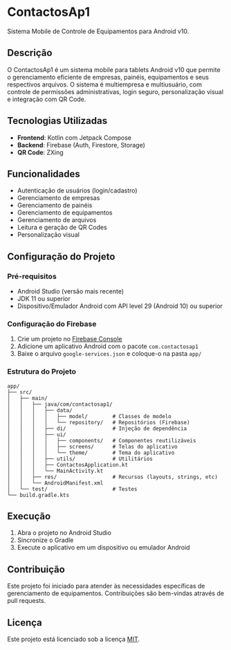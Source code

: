 # ContactosAp1

Sistema Mobile de Controle de Equipamentos para Android v10.

## Descrição

O ContactosAp1 é um sistema mobile para tablets Android v10 que permite o gerenciamento eficiente de empresas, painéis, equipamentos e seus respectivos arquivos. O sistema é multiempresa e multiusuário, com controle de permissões administrativas, login seguro, personalização visual e integração com QR Code.

## Tecnologias Utilizadas

- **Frontend**: Kotlin com Jetpack Compose
- **Backend**: Firebase (Auth, Firestore, Storage)
- **QR Code**: ZXing

## Funcionalidades

- Autenticação de usuários (login/cadastro)
- Gerenciamento de empresas
- Gerenciamento de painéis
- Gerenciamento de equipamentos
- Gerenciamento de arquivos
- Leitura e geração de QR Codes
- Personalização visual

## Configuração do Projeto

### Pré-requisitos

- Android Studio (versão mais recente)
- JDK 11 ou superior
- Dispositivo/Emulador Android com API level 29 (Android 10) ou superior

### Configuração do Firebase

1. Crie um projeto no [Firebase Console](https://console.firebase.google.com/)
2. Adicione um aplicativo Android com o pacote `com.contactosap1`
3. Baixe o arquivo `google-services.json` e coloque-o na pasta `app/`

### Estrutura do Projeto

```
app/
├── src/
│   ├── main/
│   │   ├── java/com/contactosap1/
│   │   │   ├── data/
│   │   │   │   ├── model/        # Classes de modelo
│   │   │   │   └── repository/   # Repositórios (Firebase)
│   │   │   ├── di/               # Injeção de dependência
│   │   │   ├── ui/
│   │   │   │   ├── components/   # Componentes reutilizáveis
│   │   │   │   ├── screens/      # Telas do aplicativo
│   │   │   │   └── theme/        # Tema do aplicativo
│   │   │   ├── utils/            # Utilitários
│   │   │   ├── ContactosApplication.kt
│   │   │   └── MainActivity.kt
│   │   ├── res/                  # Recursos (layouts, strings, etc)
│   │   └── AndroidManifest.xml
│   └── test/                     # Testes
└── build.gradle.kts
```

## Execução

1. Abra o projeto no Android Studio
2. Sincronize o Gradle
3. Execute o aplicativo em um dispositivo ou emulador Android

## Contribuição

Este projeto foi iniciado para atender às necessidades específicas de gerenciamento de equipamentos. Contribuições são bem-vindas através de pull requests.

## Licença

Este projeto está licenciado sob a licença [MIT](LICENSE).
